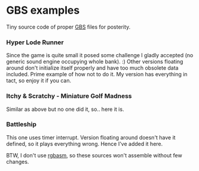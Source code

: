 # GBS examples
Tiny source code of proper [GBS](http://ocremix.org/info/GBS_Format_Specification) files for posterity.

### Hyper Lode Runner
Since the game is quite small it posed some challenge I gladly accepted (no generic sound engine occupying whole bank). :) Other versions floating around don't initialize itself properly and have too much obsolete data included. Prime example of how not to do it. My version has everything in tact, so enjoy it if you can. 

### Itchy & Scratchy - Miniature Golf Madness
Similar as above but no one did it, so.. here it is.

### Battleship
This one uses timer interrupt. Version floating around doesn't have it defined, so it plays everything wrong. Hence I've added it here.

BTW, I don't use [rgbasm](https://github.com/rednex/rgbds), so these sources won't assemble without few changes.
